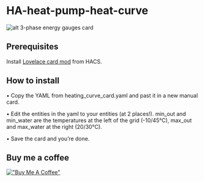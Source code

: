 # HA-heat-pump-heat-curve

![alt 3-phase energy gauges card](https://github.com/Swerfer/HA-heat-pump-heating-curve/blob/main/images/heating_curve_card.jpg?raw=true)

## Prerequisites

Install [Lovelace card mod](https://github.com/thomasloven/lovelace-card-mod) from HACS.

## How to install

•	Copy the YAML from heating_curve_card.yaml and past it in a new manual card.

•	Edit the entities in the yaml to your entities (at 2 places!). min_out and min_water are the temperatures at the left of the grid (-10/45°C), max_out and max_water at the right (20/30°C).

•	Save the card and you’re done.

## Buy me a coffee
[!["Buy Me A Coffee"](https://www.buymeacoffee.com/assets/img/custom_images/orange_img.png)](https://www.buymeacoffee.com/Swerfer)
